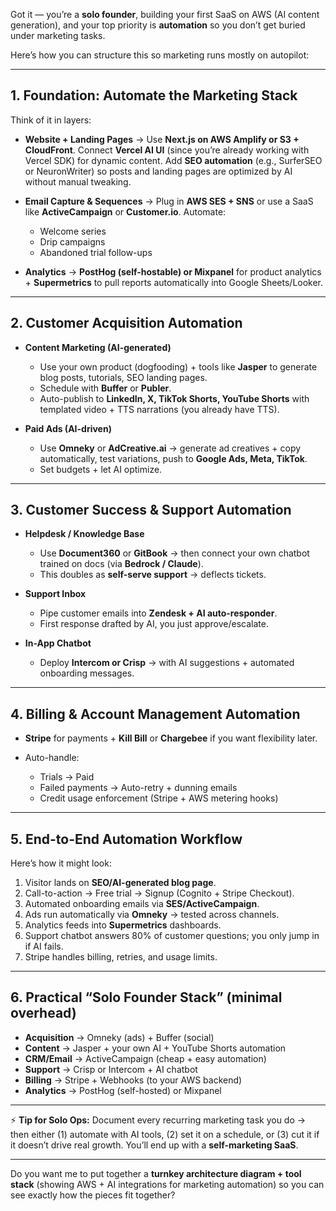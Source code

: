 Got it — you’re a **solo founder**, building your first SaaS on AWS (AI content generation), and your top priority is **automation** so you don’t get buried under marketing tasks.

Here’s how you can structure this so marketing runs mostly on autopilot:

---

## 1. Foundation: Automate the Marketing Stack

Think of it in layers:

* **Website + Landing Pages** → Use **Next.js on AWS Amplify or S3 + CloudFront**. Connect **Vercel AI UI** (since you’re already working with Vercel SDK) for dynamic content. Add **SEO automation** (e.g., SurferSEO or NeuronWriter) so posts and landing pages are optimized by AI without manual tweaking.
* **Email Capture & Sequences** → Plug in **AWS SES + SNS** or use a SaaS like **ActiveCampaign** or **Customer.io**. Automate:

  * Welcome series
  * Drip campaigns
  * Abandoned trial follow-ups
* **Analytics** → **PostHog (self-hostable) or Mixpanel** for product analytics + **Supermetrics** to pull reports automatically into Google Sheets/Looker.

---

## 2. Customer Acquisition Automation

* **Content Marketing (AI-generated)**

  * Use your own product (dogfooding) + tools like **Jasper** to generate blog posts, tutorials, SEO landing pages.
  * Schedule with **Buffer** or **Publer**.
  * Auto-publish to **LinkedIn, X, TikTok Shorts, YouTube Shorts** with templated video + TTS narrations (you already have TTS).

* **Paid Ads (AI-driven)**

  * Use **Omneky** or **AdCreative.ai** → generate ad creatives + copy automatically, test variations, push to **Google Ads, Meta, TikTok**.
  * Set budgets + let AI optimize.

---

## 3. Customer Success & Support Automation

* **Helpdesk / Knowledge Base**

  * Use **Document360** or **GitBook** → then connect your own chatbot trained on docs (via **Bedrock / Claude**).
  * This doubles as **self-serve support** → deflects tickets.

* **Support Inbox**

  * Pipe customer emails into **Zendesk + AI auto-responder**.
  * First response drafted by AI, you just approve/escalate.

* **In-App Chatbot**

  * Deploy **Intercom or Crisp** → with AI suggestions + automated onboarding messages.

---

## 4. Billing & Account Management Automation

* **Stripe** for payments + **Kill Bill** or **Chargebee** if you want flexibility later.
* Auto-handle:

  * Trials → Paid
  * Failed payments → Auto-retry + dunning emails
  * Credit usage enforcement (Stripe + AWS metering hooks)

---

## 5. End-to-End Automation Workflow

Here’s how it might look:

1. Visitor lands on **SEO/AI-generated blog page**.
2. Call-to-action → Free trial → Signup (Cognito + Stripe Checkout).
3. Automated onboarding emails via **SES/ActiveCampaign**.
4. Ads run automatically via **Omneky** → tested across channels.
5. Analytics feeds into **Supermetrics** dashboards.
6. Support chatbot answers 80% of customer questions; you only jump in if AI fails.
7. Stripe handles billing, retries, and usage limits.

---

## 6. Practical “Solo Founder Stack” (minimal overhead)

* **Acquisition** → Omneky (ads) + Buffer (social)
* **Content** → Jasper + your own AI + YouTube Shorts automation
* **CRM/Email** → ActiveCampaign (cheap + easy automation)
* **Support** → Crisp or Intercom + AI chatbot
* **Billing** → Stripe + Webhooks (to your AWS backend)
* **Analytics** → PostHog (self-hosted) or Mixpanel

---

⚡ **Tip for Solo Ops:**
Document every recurring marketing task you do → then either (1) automate with AI tools, (2) set it on a schedule, or (3) cut it if it doesn’t drive real growth. You’ll end up with a **self-marketing SaaS**.

---

Do you want me to put together a **turnkey architecture diagram + tool stack** (showing AWS + AI integrations for marketing automation) so you can see exactly how the pieces fit together?
